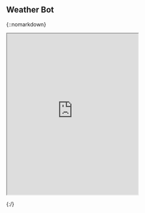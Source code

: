 ## Weather Bot
{::nomarkdown}

<iframe allow="microphone;" src="https://console.dialogflow.com/api-client/demo/embedded/Weather-Bot" width="350" height="430"></iframe>

{:/}
